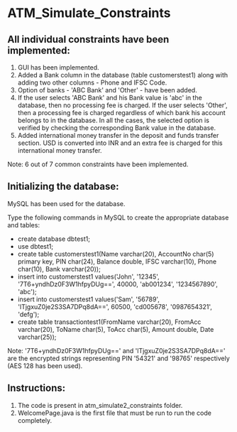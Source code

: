 # ATM_Simulate_Constraints

## All individual constraints have been implemented:
1. GUI has been implemented.
2. Added a Bank column in the database (table customerstest1) along with adding two other columns - Phone and IFSC Code.
3. Option of banks - 'ABC Bank' and 'Other' - have been added.
4. If the user selects 'ABC Bank' and his Bank value is 'abc' in the database, then no processing fee is charged. If the user selects 'Other', then a processing fee is charged regardless of which bank his account belongs to in the database. In all the cases, the selected option is verified by checking the corresponding Bank value in the database.
5. Added international money transfer in the deposit and funds transfer section. USD is converted into INR and an extra fee is charged for this international money transfer.

Note: 6 out of 7 common constraints have been implemented.

## Initializing the database:
MySQL has been used for the database.

Type the following commands in MySQL to create the appropriate database and tables:
* create database dbtest1;
* use dbtest1;
* create table customerstest1(Name varchar(20), AccountNo char(5) primary key, PIN char(24), Balance double, IFSC varchar(10), Phone char(10), Bank varchar(20));
* insert into customerstest1 values('John', '12345', '7T6+yndhDz0F3W1hfpyDUg==', 40000, 'ab001234', '1234567890', 'abc');
* insert into customerstest1 values('Sam', '56789', 'lTjgxuZ0je2S3SA7DPq8dA==', 60500, 'cd005678', '0987654321', 'defg');
* create table transactiontest1(FromName varchar(20), FromAcc varchar(20), ToName char(5), ToAcc char(5), Amount double, Date varchar(25));

Note: '7T6+yndhDz0F3W1hfpyDUg==' and 'lTjgxuZ0je2S3SA7DPq8dA==' are the encrypted strings representing PIN '54321' and '98765' respectively (AES 128 has been used).

## Instructions:

1. The code is present in atm_simulate2_constraints folder.
2. WelcomePage.java is the first file that must be run to run the code completely.
